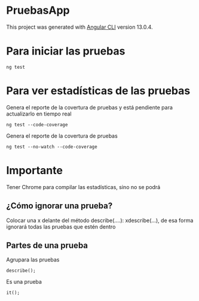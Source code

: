 # PruebasApp

This project was generated with [Angular CLI](https://github.com/angular/angular-cli) version 13.0.4.

# Para iniciar las pruebas
```
ng test
```

# Para ver estadísticas de las pruebas

Genera el reporte de la covertura de pruebas y está pendiente para actualizarlo en tiempo real
```
ng test --code-coverage
```

Genera el reporte de la covertura de pruebas
```
ng test --no-watch --code-coverage
```

# Importante
Tener Chrome para compilar las estadísticas, sino no se podrá

## ¿Cómo ignorar una prueba?
Colocar una x delante del método describe(....): xdescribe(...), de esa forma ignorará todas las pruebas
que estén dentro


## Partes de una prueba
Agrupara las pruebas
```
describe();
```

Es una prueba
```
it();
```
